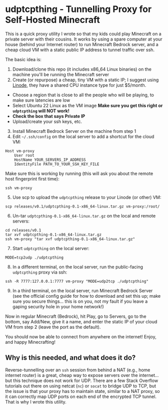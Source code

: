 # udptcpthing - Tunnelling Proxy for Self-Hosted Minecraft

This is a quick proxy utility I wrote so that my kids could play Minecraft on a private server with their cousins.  It works by using a spare computer at your house (behind your Internet router) to run Minecraft Bedrock server, and a cheap cloud VM with a static public IP address to tunnel traffic over ssh.

The basic idea is:

1. Download/clone this repo (it includes x86_64 Linux binaries) on the machine you'll be running the Minecraft server
2. Create (or repurpose) a cheap, tiny VM with a static IP; I suggest using [Linode](https://www.linode.com/pricing/#compute-shared), they have a shared CPU instance type for just $5/month.
  - Choose a region that is close to all the people who will be playing, to make sure latencies are low
  - Select Ubuntu 22 Linux as the VM image **Make sure you get this right or `udptcpthing` will NOT work!**
  - **Check the box that says Private IP**
  - Upload/create your ssh keys, etc.
3. Install Minecraft Bedrock Server on the machine from step 1
4. Edit `~/.ssh/config` on the local server to add a shortcut for the cloud VM:
  ```
  Host vm-proxy
      User root
      HostName YOUR_SERVERS_IP_ADDRESS
      IdentityFile PATH_TO_YOUR_SSH_KEY_FILE
  ```
  Make sure this is working by running (this will ask you about the remote host fingerprint first time):
  ```
  ssh vm-proxy
  ```
5. Use scp to upload the `udptcpthing` release to your Linode (or other) VM:
  ```
  scp releases/v0.1/udptcpthing-0.1-x86_64-linux.tar.gz vm-proxy:/root/
  ```
6. Un-tar `udptcpthing-0.1-x86_64-linux.tar.gz` on the local and remote servers:
  ```
  cd releases/v0.1
  tar xvf udptcpthing-0.1-x86_64-linux.tar.gz
  ssh vm-proxy "tar xvf udptcpthing-0.1-x86_64-linux.tar.gz"
  ```
7. Start `udptcpthing` on the local server:
  ```
  MODE=tcp2udp ./udptcpthing
  ```
8. In a different terminal, on the local server, run the public-facing `udptcpthing` proxy via ssh:
  ```
  ssh -R 7777:127.0.0.1:7777 vm-proxy "MODE=udp2tcp ./udptcpthing"
  ```
9. In a third terminal, on the local server, run Minecraft Bedrock Server (see the official config guide for how to download and set this up; make sure you secure things... this is on you, not my fault if you leave a gaping security hole in your home network!)

Now in regular Minecraft (Bedrock), hit Play, go to Servers, go to the bottom, say Add/New, give it a name, and enter the static IP of your cloud VM from step 2 (leave the port as the default).

You should now be able to connect from anywhere on the internet!  Enjoy, and happy Minecrafting!

## Why is this needed, and what does it do?

Reverse-tunnelling over an `ssh` session from behind a NAT (e.g., home internet router) is a great, cheap way to expose servers over the internet... but this technique does not work for UDP.  There are a few Stack Overflow tutorials out there on using netcat (`nc`) or `socat` to bridge UDP to TCP, but the issue is that your proxy has to maintain state, similar to a NAT proxy, so it can correctly map UDP ports on each end of the encrypted TCP tunnel.  That is why I wrote this utility.
